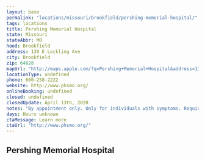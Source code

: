 ```yaml
---
layout: base
permalink: "locations/missouri/brookfield/pershing-memorial-hospital/"
tags: locations
title: Pershing Memorial Hospital 
state: Missouri
stateAbbr: MO
hood: Brookfield
address: 130 E Lockling Ave
city: Brookfield
zip: 64628
mapUrl: "http://maps.apple.com/?q=Pershing+Memorial+Hospital&address=130+E+Lockling+Ave,Brookfield,Missouri,64628"
locationType: undefined
phone: 660-258-2222
website: http://www.phsmo.org/
onlineBooking: undefined
closed: undefined
closedUpdate: April 13th, 2020
notes: "By appointment only. Only for individuals with symptoms. Requires phone screen."
days: Hours unknown
ctaMessage: Learn more
ctaUrl: "http://www.phsmo.org/"
---
```

## Pershing Memorial Hospital 